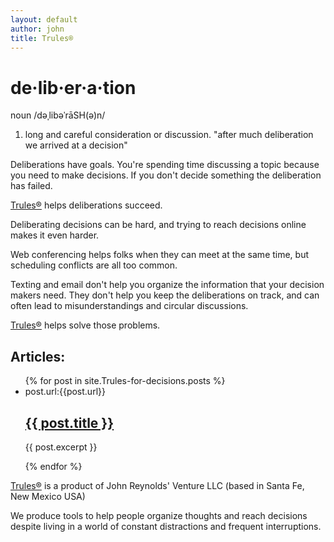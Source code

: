 ```yaml
---
layout: default
author: john
title: Trules®
---
```


# de·lib·er·a·tion
noun
/dəˌlibəˈrāSH(ə)n/
1. long and careful consideration or discussion.
"after much deliberation we arrived at a decision"

Deliberations have goals. You're spending time discussing a topic because you need to make decisions.
If you don't decide something the deliberation has failed.

[Trules®](https://trules.app) helps deliberations succeed.

Deliberating decisions can be hard, and trying to reach decisions online makes it even harder.

Web conferencing helps folks when they can meet at the same time, but scheduling conflicts are all too common.

Texting and email don't help you organize the information that your decision makers need.
They don't help you keep the deliberations on track, and can often lead to misunderstandings and circular discussions.

[Trules®](https://trules.app) helps solve those problems.

## Articles:
<ul>
  {% for post in site.Trules-for-decisions.posts %}
    <li>
    post.url:{{post.url}}
      <h2><a href="/Trules-for-decisions{{ post.url }}">{{ post.title }}</a></h2>
      <p>{{ post.excerpt }}</p>
    </li>
  {% endfor %}
</ul>

[Trules®](https://trules.app) is a product of 
John Reynolds' Venture LLC (based in Santa Fe, New Mexico USA)

We produce tools to help people organize thoughts and reach decisions despite living in a world of constant distractions and frequent interruptions.

